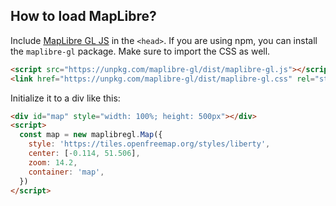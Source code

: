 ## How to load MapLibre?

Include [MapLibre GL JS](https://maplibre.org/maplibre-gl-js/docs/) in the `<head>`. If you are using npm, you can install the `maplibre-gl` package. Make sure to import the CSS as well.

```html
<script src="https://unpkg.com/maplibre-gl/dist/maplibre-gl.js"></script>
<link href="https://unpkg.com/maplibre-gl/dist/maplibre-gl.css" rel="stylesheet" />
```

Initialize it to a div like this:

```html
<div id="map" style="width: 100%; height: 500px"></div>
<script>
  const map = new maplibregl.Map({
    style: 'https://tiles.openfreemap.org/styles/liberty',
    center: [-0.114, 51.506],
    zoom: 14.2,
    container: 'map',
  })
</script>
```
